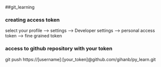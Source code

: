 ##git_learning

### creating access token

select your profile --> settings --> Developer settings --> personal access token --> fine grained token

### access to github repository with your token

git push https://[username]:[your_token]@github.com/gihanb/py_learn.git


